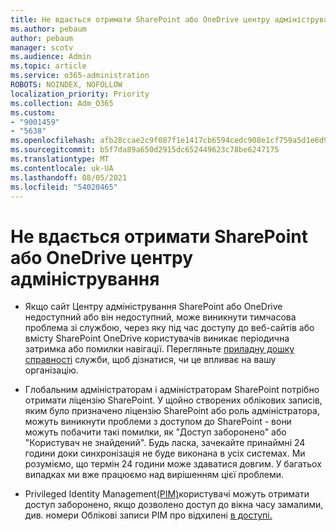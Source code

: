 ```yaml
---
title: Не вдається отримати SharePoint або OneDrive центру адміністрування
ms.author: pebaum
author: pebaum
manager: scotv
ms.audience: Admin
ms.topic: article
ms.service: o365-administration
ROBOTS: NOINDEX, NOFOLLOW
localization_priority: Priority
ms.collection: Adm_O365
ms.custom:
- "9001459"
- "5638"
ms.openlocfilehash: afb28ccae2c9f087f1e1417cb6594cedc908e1cf759a5d1e6d92c4ee9a75527d
ms.sourcegitcommit: b5f7da89a650d2915dc652449623c78be6247175
ms.translationtype: MT
ms.contentlocale: uk-UA
ms.lasthandoff: 08/05/2021
ms.locfileid: "54020465"
---
```

# <a name="unable-to-access-sharepoint-or-onedrive-admin-center"></a>Не вдається отримати SharePoint або OneDrive центру адміністрування

- Якщо сайт Центру адміністрування SharePoint або OneDrive недоступний або він недоступний, може виникнути тимчасова проблема зі службою, через яку під час доступу до веб-сайтів або вмісту SharePoint OneDrive користувачів виникає періодична затримка або помилки навігації. Перегляньте [приладну дошку справності](https://admin.microsoft.com/AdminPortal/Home#/servicehealth) служби, щоб дізнатися, чи це впливає на вашу організацію.

- Глобальним адміністраторам і адміністраторам SharePoint потрібно отримати ліцензію SharePoint. У щойно створених облікових записів, яким було призначено ліцензію SharePoint або роль адміністратора, можуть виникнути проблеми з доступом до SharePoint - вони можуть побачити такі помилки, як "Доступ заборонено" або "Користувач не знайдений". Будь ласка, зачекайте принаймні 24 години доки синхронізація не буде виконана в усіх системах. Ми розуміємо, що термін 24 години може здаватися довгим. У багатьох випадках ми вже працюємо над вирішенням цієї проблеми.

- Privileged Identity Management[(PIM)](https://docs.microsoft.com/azure/active-directory/privileged-identity-management/pim-how-to-add-role-to-user?tabs=new)користувачі можуть отримати доступ заборонено, якщо дозволено доступ до вікна часу замалими, див. номери Облікові записи PIM про відхилені [в доступі.](https://docs.microsoft.com/sharepoint/troubleshoot/administration/access-denied-to-pim-user-accounts)